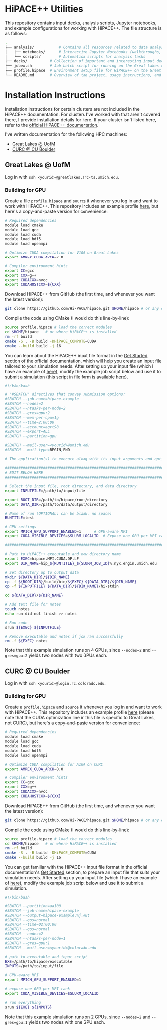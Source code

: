 # HiPACE++ Utilities

This repository contains input decks, analysis scripts, Jupyter notebooks, and example configurations for working with HiPACE++. The file structure is as follows:

```bash
.
├── analysis/			# Contains all resources related to data analysis
│   ├── notebooks/		# Interactive Jupyter Notebooks (walkthroughs, basic analysis, etc.)
│   └── scripts/		# Automation scripts for analysis tasks
├── decks/			# Collection of important and interesting input decks
├── jobex.sh		# Job batch script for running on the Great Lakes cluster at the University of Michigan
├── profile.hipace	# Environment setup file for HiPACE++ on the Great Lakes cluster
└── README.md		# Overview of the project, usage instructions, and documentation
```

# Installation Instructions

Installation instructions for certain clusters are not included in the HiPACE++ documentation. For clusters I've worked with that aren't covered there, I provide installation details for here. If your cluster isn't listed here, refer to the [official HiPACE++ documentation](https://hipace.readthedocs.io/en/latest/building/hpc.html).

I've written documentation for the following HPC machines:

- [Great Lakes @ UofM](#-great-lakes-uofm)
- [CURC @ CU Boulder](#-curc-cu-boulder)

## Great Lakes @ UofM

Log in with ```ssh <yourid>@greatlakes.arc-ts.umich.edu```.

### Building for GPU

Create a file ``` profile.hipace ``` and ``` source ``` it whenever you log in and want to work with HiPACE++. This repository includes an example profile [here](https://github.com/leahghartman/hipaceutils/blob/main/profile.hipace), but here's a copy-and-paste version for convenience:

```bash
# Required dependencies
module load cmake
module load gcc
module load cuda
module load hdf5
module load openmpi

# Optimize CUDA compilation for V100 on Great Lakes
export AMREX_CUDA_ARCH=7.0

# Compiler environment hints
export CC=gcc
export CXX=g++
export CUDACXX=nvcc
export CUDAHOSTCXX=${CXX}
```

Download HiPACE++ from GitHub (the first time, and whenever you want the latest version):

```bash
git clone https://github.com/Hi-PACE/hipace.git $HOME/hipace # or any other path you prefer
```

Compile the code using CMake (I would do this line-by-line):

```bash
source profile.hipace # load the correct modules
cd $HOME/hipace   # or where HiPACE++ is installed
rm -rf build
cmake -S . -B build -DHiPACE_COMPUTE=CUDA
cmake --build build -j 16
```

You can learn about the HiPACE++ input file format in the [Get Started](https://hipace.readthedocs.io/en/latest/run/get_started.html) section of the official documentation, which will help you create an input file tailored to your simulation needs. After setting up your input file (which I have an example of [here](https://github.com/leahghartman/hipaceutils/blob/main/decks/plasma-prof)), modify the example job script below and use it to submit a simulation (this script in file form is available [here](https://github.com/leahghartman/hipaceutils/blob/main/jobex.sh)).

```bash
#!/bin/bash

# "#SBATCH" directives that convey submission options:
#SBATCH --job-name=hipace-example
#SBATCH --nodes=2
#SBATCH --ntasks-per-node=2
#SBATCH --gres=gpu:2
#SBATCH --mem-per-cpu=1g
#SBATCH --time=2:00:00
#SBATCH --account=agrt98
#SBATCH --export=ALL
#SBATCH --partition=gpu

#SBATCH --mail-user=<yourid>@umich.edu
#SBATCH --mail-type=BEGIN,END

# The application(s) to execute along with its input arguments and options:

##################################################################################
# EDIT BELOW HERE
##################################################################################

# Select the input file, root directory, and data directory
export INPUTFILE=/path/to/input/file

export ROOT_DIR=/path/to/hipace/root/directory
export DATA_DIR=/path/to/data/output/directory

# Name of run (OPTIONAL; can be blank, no space)
RUNTITLE=test

# GPU settings
export MPICH_GPU_SUPPORT_ENABLED=1		# GPU-aware MPI
export CUDA_VISIBLE_DEVICES=$SLURM_LOCALID	# Expose one GPU per MPI rank

#################################################################################

# Path to HiPACE++ executable and new directory name
export EXEC=hipace.MPI.CUDA.DP.LF
export DIR_NAME=hip_${RUNTITLE}_${SLURM_JOB_ID}%.nyx.engin.umich.edu

# Set directory up to output data
mkdir ${DATA_DIR}/${DIR_NAME}
cp -f ${ROOT_DIR}/build/bin/${EXEC} ${DATA_DIR}/${DIR_NAME}
cp -f ${INPUTFILE} ${DATA_DIR}/${DIR_NAME}/hi-stdin

cd ${DATA_DIR}/${DIR_NAME}

# Add text file for notes
touch notes
echo run did not finish >> notes

# Run code
srun ${EXEC} ${INPUTFILE}

# Remove executable and notes if job ran successfully
rm -f ${EXEC} notes
```

Note that this example simulation runs on 4 GPUs, since ``` --nodes=2 ``` and ``` --gres=gpu:2 ``` yields two nodes with two GPUs each.

## CURC @ CU Boulder

Log in with ``` ssh <yourid>@login.rc.colorado.edu ```.

### Building for GPU

Create a ``` profile.hipace ``` and ``` source ``` it whenever you log in and want to work with HiPACE++. This repository includes an example profile [here](https://github.com/leahghartman/hipaceutils/blob/main/profile.hipace) (please note that the CUDA optimization line in this file is specific to Great Lakes, not CURC), but here's a copy-and-paste version for convenience:

```bash
# Required dependencies
module load cmake
module load gcc
module load cuda
module load hdf5
module load openmpi

# Optimize CUDA compilation for A100 on CURC
export AMREX_CUDA_ARCH=8.0

# Compiler environment hints
export CC=gcc
export CXX=g++
export CUDACXX=nvcc
export CUDAHOSTCXX=${CXX}
``` 

Download HiPACE++ from GitHub (the first time, and whenever you want the latest version):

```bash
git clone https://github.com/Hi-PACE/hipace.git $HOME/hipace # or any other path you prefer
```

Compile the code using CMake (I would do this line-by-line):

```bash
source profile.hipace # load the correct modules
cd $HOME/hipace   # or where HiPACE++ is installed
rm -rf build
cmake -S . -B build -DHiPACE_COMPUTE=CUDA
cmake --build build -j 16
```

You can get familiar with the HiPACE++ input file format in the official documentation's [Get Started](https://hipace.readthedocs.io/en/latest/run/get_started.html) section, to prepare an input file that suits your simulation needs. After setting up your input file (which I have an example of [here](https://github.com/leahghartman/hipaceutils/blob/main/decks/plasma-prof)), modify the example job script below and use it to submit a simulation.

```bash
#!/bin/bash

#SBATCH --partition=aa100
#SBATCH --job-name=hipace-example
#SBATCH --output=hipace-example.%j.out
#SBATCH --qos=normal
#SBATCH --time=02:00:00
#SBATCH --qos=normal
#SBATCH --nodes=2
#SBATCH --ntasks-per-node=1
#SBATCH --gres=gpu:1
#SBATCH --mail-user=<yourid>@colorado.edu

# path to executable and input script
EXE=/path/to/hipace/executable
INPUTS=/path/to/input/file

# GPU-aware MPI
export MPICH_GPU_SUPPORT_ENABLED=1

# expose one GPU per MPI rank
export CUDA_VISIBLE_DEVICES=$SLURM_LOCALID

# run everything
srun ${EXE} ${INPUTS}
```

Note that this example simulation runs on 2 GPUs, since ``` --nodes=2 ``` and ``` --gres=gpu:1 ``` yields two nodes with one GPU each.

